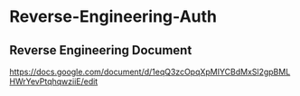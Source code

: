 # Reverse-Engineering-Auth

## Reverse Engineering Document
 https://docs.google.com/document/d/1eqQ3zcOpqXpMIYCBdMxSl2gpBMLHWrYevPtqhqwziiE/edit
